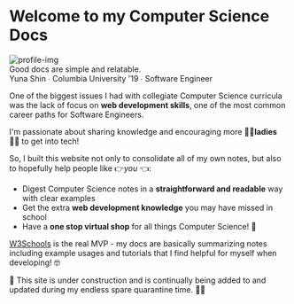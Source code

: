 # Welcome to my Computer Science Docs

<img class="profile-img" alt="profile-img" src="https://user-images.githubusercontent.com/30121322/90344213-83cd5c00-dfe5-11ea-98ee-0b1a7d7d568e.png">

<div class="profile-text">
  Good docs are simple and relatable.
  <div class="profile-text-author">Yuna Shin ∙ Columbia University '19 ∙ Software Engineer</div>
</div>

One of the biggest issues I had with collegiate Computer Science curricula was the lack of focus on **web development skills**, one of the most common career paths for Software Engineers.

I'm passionate about sharing knowledge and encouraging more 💁‍♀️**ladies** 💁‍♀️ to get into tech!

So, I built this website not only to consolidate all of my own notes, but also to hopefully help people like 👉*you* 👈:

- Digest Computer Science notes in a **straightforward and readable** way with clear examples
- Get the extra **web development knowledge** you may have missed in school
- Have a **one stop virtual shop** for all things Computer Science! 🤑

[W3Schools](https://www.w3schools.com/) is the real MVP - my docs are basically summarizing notes including example usages and tutorials that I find helpful for myself when developing! 🤓

🚧 This site is under construction and is continually being added to and updated during my endless spare quarantine time. 💭💤
